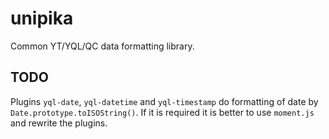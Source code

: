 # unipika

Common YT/YQL/QC data formatting library.

## TODO

Plugins `yql-date`, `yql-datetime` and `yql-timestamp` do formatting of date by `Date.prototype.toISOString()`.
If it is required it is better to use `moment.js` and rewrite the plugins.
